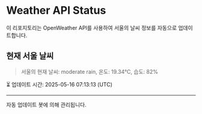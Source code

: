 
# Weather API Status

이 리포지토리는 OpenWeather API를 사용하여 서울의 날씨 정보를 자동으로 업데이트합니다.

## 현재 서울 날씨
> 서울의 현재 날씨: moderate rain, 온도: 19.34°C, 습도: 82%

⏳ 업데이트 시간: 2025-05-16 07:13:13 (UTC)

---
자동 업데이트 봇에 의해 관리됩니다.
